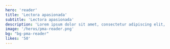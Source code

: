 ```yaml
---
hero: 'reader'
title: 'Lectora apasionada'
subtitle: 'Lectora apasionada'
description: 'Lorem ipsum dolor sit amet, consectetur adipiscing elit, sed do eiusmod tempor incididunt ut labore et dolore magna aliqua. Ut enim ad minim veniam, quis nostrud exercitation ullamco laboris nisi ut aliquip ex ea commodo consequat. Duis aute irure dolor in reprehenderit in voluptate velit esse cillum dolore eu fugiat nulla pariatur.'
image: '/heros/pma-reader.png'
bg: "bg-pma-reader"
likes: '50'
---
```


